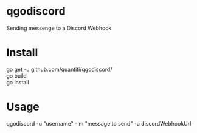 # qgodiscord
Sending messenge to a Discord Webhook

# Install
go get -u github.com/quantiti/qgodiscord/  
go build  
go install  

# Usage
qgodiscord -u "username" - m "message to send" -a discordWebhookUrl
